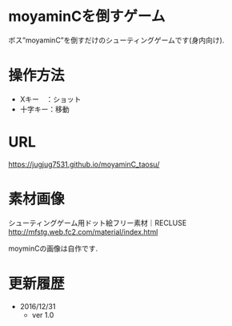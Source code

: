 # moyaminCを倒すゲーム
ボス”moyaminC”を倒すだけのシューティングゲームです(身内向け).

# 操作方法
- Xキー　：ショット
- 十字キー：移動

# URL
https://jugjug7531.github.io/moyaminC_taosu/

# 素材画像
シューティングゲーム用ドット絵フリー素材｜RECLUSE
http://mfstg.web.fc2.com/material/index.html

moyminCの画像は自作です.

# 更新履歴
- 2016/12/31
  - ver 1.0
